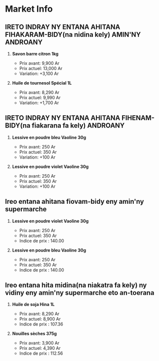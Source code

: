 # Market Info

## IRETO INDRAY NY ENTANA AHITANA FIHAKARAM-BIDY(na nidina kely) AMIN'NY ANDROANY

1. **Savon barre citron 1kg**
   - Prix avant: 9,900 Ar
   - Prix actuel: 13,000 Ar
   - Variation: +3,100 Ar

2. **Huile de tournesol Spécial 1L**
   - Prix avant: 8,290 Ar
   - Prix actuel: 9,990 Ar
   - Variation: +1,700 Ar

## IRETO INDRAY NY ENTANA AHITANA FIHENAM-BIDY(na fiakarana fa kely) ANDROANY

1. **Lessive en poudre bleu Vaoline 30g**
   - Prix avant: 250 Ar
   - Prix actuel: 350 Ar
   - Variation: +100 Ar

2. **Lessive en poudre violet Vaoline 30g**
   - Prix avant: 250 Ar
   - Prix actuel: 350 Ar
   - Variation: +100 Ar

## Ireo entana ahitana fiovam-bidy eny amin'ny supermarche

1. **Lessive en poudre violet Vaoline 30g**
   - Prix avant: 250 Ar
   - Prix actuel: 350 Ar
   - Indice de prix : 140.00

2. **Lessive en poudre bleu Vaoline 30g**
   - Prix avant: 250 Ar
   - Prix actuel: 350 Ar
   - Indice de prix : 140.00

## Ireo entana hita midina(na niakatra fa kely) ny vidiny eny amin'ny supermarche eto an-toerana

1. **Huile de soja Hina 1L**
   - Prix avant: 8,290 Ar
   - Prix actuel: 8,900 Ar
   - Indice de prix : 107.36

2. **Nouilles sèches 375g**
   - Prix avant: 3,900 Ar
   - Prix actuel: 4,390 Ar
   - Indice de prix : 112.56

